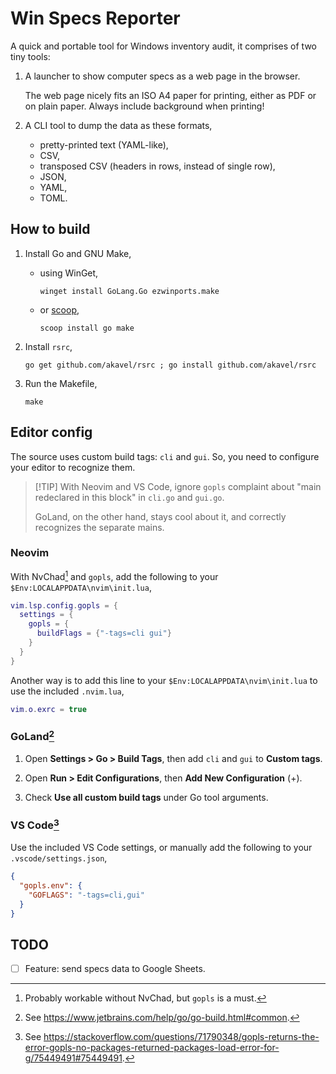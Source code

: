 #   Win Specs Reporter

A quick and portable tool for Windows inventory audit,
it comprises of two tiny tools:

1.  A launcher to show computer specs as a web page in the browser.

    The web page nicely fits an ISO A4 paper for printing,
    either as PDF or on plain paper.
    Always include background when printing!

2.  A CLI tool to dump the data as these formats,

    -   pretty-printed text (YAML-like),
    -   CSV,
    -   transposed CSV (headers in rows, instead of single row),
    -   JSON,
    -   YAML,
    -   TOML.

##  How to build

1.  Install Go and GNU Make,

    -   using WinGet,

        ```shell
        winget install GoLang.Go ezwinports.make
        ```

    -   or [scoop](https://scoop.sh/),

        ```shell
        scoop install go make
        ```

2.  Install `rsrc`,

    ```shell
    go get github.com/akavel/rsrc ; go install github.com/akavel/rsrc
    ```

3.  Run the Makefile,

    ```shell
    make
    ```

##  Editor config

The source uses custom build tags: `cli` and `gui`.
So, you need to configure your editor to recognize them.

>   [!TIP]
>   With Neovim and VS Code,
>   ignore `gopls` complaint about "main redeclared in this block"
>   in `cli.go` and `gui.go`.
>
>   GoLand, on the other hand, stays cool about it,
>   and correctly recognizes the separate mains.

### Neovim

With NvChad[^nvchad] and `gopls`,
add the following to your `$Env:LOCALAPPDATA\nvim\init.lua`,

```lua
vim.lsp.config.gopls = {
  settings = {
    gopls = {
      buildFlags = {"-tags=cli gui"}
    }
  }
}
```

Another way is to add this line to your `$Env:LOCALAPPDATA\nvim\init.lua`
to use the included `.nvim.lua`,

```lua
vim.o.exrc = true
```

[^nvchad]: Probably workable without NvChad, but `gopls` is a must.

### GoLand[^goland]

1.  Open **Settings > Go > Build Tags**,
    then add `cli` and `gui` to **Custom tags**.

2.  Open **Run > Edit Configurations**, then **Add New Configuration** (+).

3.  Check **Use all custom build tags** under Go tool arguments.

[^goland]: See https://www.jetbrains.com/help/go/go-build.html#common.

### VS Code[^vscode]

Use the included VS Code settings,
or manually add the following to your `.vscode/settings.json`,

```json
{
  "gopls.env": {
    "GOFLAGS": "-tags=cli,gui"
  }
}
```

[^vscode]: See https://stackoverflow.com/questions/71790348/gopls-returns-the-error-gopls-no-packages-returned-packages-load-error-for-g/75449491#75449491.

##  TODO

- [ ]   Feature: send specs data to Google Sheets.

